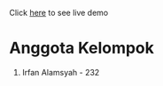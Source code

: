 Click [here](https://movieflix-gdsc.herokuapp.com/) to see live demo

# Anggota Kelompok
1. Irfan Alamsyah - 232
